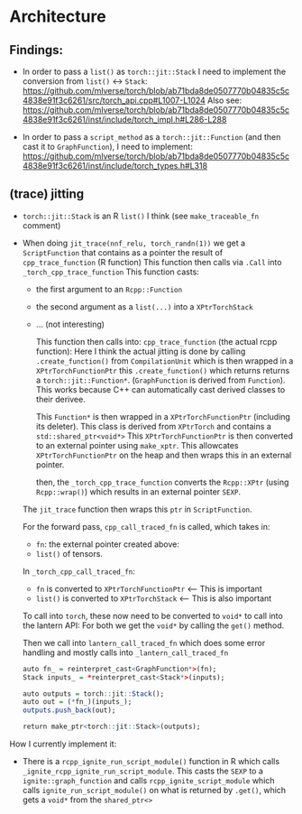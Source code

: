# Architecture

## Findings:

* In order to pass a `list()` as `torch::jit::Stack` I need to implement the conversion
  from `list()` <-> `Stack`: https://github.com/mlverse/torch/blob/ab71bda8de0507770b04835c5c4838e91f3c6261/src/torch_api.cpp#L1007-L1024
  Also see: https://github.com/mlverse/torch/blob/ab71bda8de0507770b04835c5c4838e91f3c6261/inst/include/torch_impl.h#L286-L288

* In order to pass a `script_method` as a `torch::jit::Function` (and then cast it to `GraphFunction`), I need to implement:
https://github.com/mlverse/torch/blob/ab71bda8de0507770b04835c5c4838e91f3c6261/inst/include/torch_types.h#L318


## (trace) jitting

* `torch::jit::Stack` is an R `list()` I think (see `make_traceable_fn` comment)
* When doing `jit_trace(nnf_relu, torch_randn(1))` we get a `ScriptFunction`
  that contains as a pointer the result of `cpp_trace_function` (R function)
  This function then calls via `.Call` into `_torch_cpp_trace_function`
  This function casts:
  * the first argument to an `Rcpp::Function`
  * the second argument as a `list(...)` into a `XPtrTorchStack`
  * ... (not interesting)

    This function then calls into:
    `cpp_trace_function` (the actual rcpp function):
      Here I think the actual jitting is done by calling `.create_function()` from
      `CompilationUnit` which is then wrapped in a `XPtrTorchFunctionPtr`
      this `.create_function()` which returns returns a `torch::jit::Function*`.
      (`GraphFunction` is derived from `Function`). This works because C++ can
      automatically cast derived classes to their derivee.

      This `Function*` is then wrapped in a `XPtrTorchFunctionPtr` (including its deleter).
      This class is derived from `XPtrTorch` and contains a `std::shared_ptr<void*>`
      This `XPtrTorchFunctionPtr` is then converted to an external pointer using `make_xptr`.
      This allowcates `XPtrTorchFunctionPtr` on the heap and then wraps this in an external pointer.

    then, the `_torch_cpp_trace_function` converts the `Rcpp::XPtr` (using `Rcpp::wrap()`) which results
    in an external pointer `SEXP`.

  The `jit_trace` function then wraps this `ptr` in `ScriptFunction`.

  For the forward pass, `cpp_call_traced_fn` is called, which takes in:
  * `fn`: the external pointer created above:
  * `list()` of tensors.

  In `_torch_cpp_call_traced_fn`:
  * `fn` is converted to `XPtrTorchFunctionPtr` <-- This is important
  * `list()` is converted to `XPtrTorchStack` <-- This is also important

  To call into `torch`, these now need to be converted to `void*` to call into the lantern API:
  For both we get the `void*` by calling the `get()` method.

  Then we call into `lantern_call_traced_fn` which does some error handling and mostly calls
  into `_lantern_call_traced_fn`

  ```r
  auto fn_ = reinterpret_cast<GraphFunction*>(fn);
  Stack inputs_ = *reinterpret_cast<Stack*>(inputs);

  auto outputs = torch::jit::Stack();
  auto out = (*fn_)(inputs_);
  outputs.push_back(out);

  return make_ptr<torch::jit::Stack>(outputs);
  ```


How I currently implement it:

* There is a `rcpp_ignite_run_script_module()` function in R which calls
  `_ignite_rcpp_ignite_run_script_module`.
  This casts the `SEXP` to a `ignite::graph_function` and calls `rcpp_ignite_script_module`
  which calls `ignite_run_script_module()` on what is returned by `.get()`, which gets a `void*`
  from the `shared_ptr<>`

